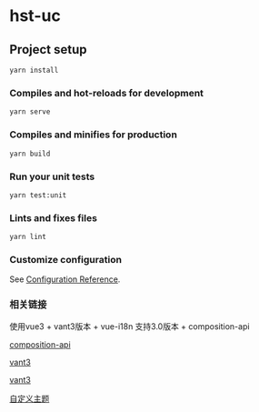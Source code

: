 # hst-uc

## Project setup
```
yarn install
```

### Compiles and hot-reloads for development
```
yarn serve
```

### Compiles and minifies for production
```
yarn build
```

### Run your unit tests
```
yarn test:unit
```

### Lints and fixes files
```
yarn lint
```

### Customize configuration
See [Configuration Reference](https://cli.vuejs.org/config/).

### 相关链接

使用vue3 + vant3版本 + vue-i18n 支持3.0版本 + composition-api

[composition-api](https://composition-api.vuejs.org/zh/)

[vant3](https://vant-contrib.gitee.io/vant/next/#/zh-CN/skeleton)

[vant3](https://github.com/youzan/vant/issues/7035)

[自定义主题](https://github.com/youzan/vant/blob/dev/src/style/var.less)